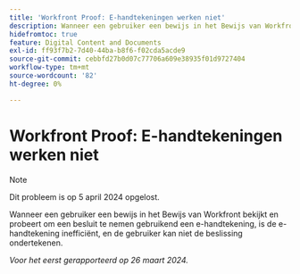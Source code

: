 ```yaml
---
title: 'Workfront Proof: E-handtekeningen werken niet'
description: Wanneer een gebruiker een bewijs in het Bewijs van Workfront bekijkt en probeert om een besluit te nemen gebruikend een e-handtekening, is de e-handtekening inefficiënt, en de gebruiker kan niet de beslissing ondertekenen.
hidefromtoc: true
feature: Digital Content and Documents
exl-id: ff93f7b2-7d40-44ba-b8f6-f02cda5acde9
source-git-commit: cebbfd27b0d07c77706a609e38935f01d9727404
workflow-type: tm+mt
source-wordcount: '82'
ht-degree: 0%

---
```


# Workfront Proof: E-handtekeningen werken niet

>[!NOTE]
>
>Dit probleem is op 5 april 2024 opgelost.

<!--wf. wfp-->

Wanneer een gebruiker een bewijs in het Bewijs van Workfront bekijkt en probeert om een besluit te nemen gebruikend een e-handtekening, is de e-handtekening inefficiënt, en de gebruiker kan niet de beslissing ondertekenen.

_Voor het eerst gerapporteerd op 26 maart 2024._
